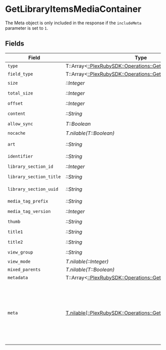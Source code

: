 # GetLibraryItemsMediaContainer

The Meta object is only included in the response if the `includeMeta` parameter is set to `1`.



## Fields

| Field                                                                                                                | Type                                                                                                                 | Required                                                                                                             | Description                                                                                                          | Example                                                                                                              |
| -------------------------------------------------------------------------------------------------------------------- | -------------------------------------------------------------------------------------------------------------------- | -------------------------------------------------------------------------------------------------------------------- | -------------------------------------------------------------------------------------------------------------------- | -------------------------------------------------------------------------------------------------------------------- |
| `type`                                                                                                               | T::Array<[::PlexRubySDK::Operations::GetLibraryItemsType](../../models/operations/getlibraryitemstype.md)>           | :heavy_minus_sign:                                                                                                   | N/A                                                                                                                  |                                                                                                                      |
| `field_type`                                                                                                         | T::Array<[::PlexRubySDK::Operations::GetLibraryItemsFieldType](../../models/operations/getlibraryitemsfieldtype.md)> | :heavy_minus_sign:                                                                                                   | N/A                                                                                                                  |                                                                                                                      |
| `size`                                                                                                               | *::Integer*                                                                                                          | :heavy_check_mark:                                                                                                   | N/A                                                                                                                  | 70                                                                                                                   |
| `total_size`                                                                                                         | *::Integer*                                                                                                          | :heavy_check_mark:                                                                                                   | N/A                                                                                                                  | 170                                                                                                                  |
| `offset`                                                                                                             | *::Integer*                                                                                                          | :heavy_check_mark:                                                                                                   | N/A                                                                                                                  | 0                                                                                                                    |
| `content`                                                                                                            | *::String*                                                                                                           | :heavy_check_mark:                                                                                                   | N/A                                                                                                                  | secondary                                                                                                            |
| `allow_sync`                                                                                                         | *T::Boolean*                                                                                                         | :heavy_check_mark:                                                                                                   | N/A                                                                                                                  | true                                                                                                                 |
| `nocache`                                                                                                            | *T.nilable(T::Boolean)*                                                                                              | :heavy_minus_sign:                                                                                                   | N/A                                                                                                                  | true                                                                                                                 |
| `art`                                                                                                                | *::String*                                                                                                           | :heavy_check_mark:                                                                                                   | N/A                                                                                                                  | /:/resources/movie-fanart.jpg                                                                                        |
| `identifier`                                                                                                         | *::String*                                                                                                           | :heavy_check_mark:                                                                                                   | N/A                                                                                                                  | com.plexapp.plugins.library                                                                                          |
| `library_section_id`                                                                                                 | *::Integer*                                                                                                          | :heavy_check_mark:                                                                                                   | N/A                                                                                                                  | 1                                                                                                                    |
| `library_section_title`                                                                                              | *::String*                                                                                                           | :heavy_check_mark:                                                                                                   | N/A                                                                                                                  | Movies                                                                                                               |
| `library_section_uuid`                                                                                               | *::String*                                                                                                           | :heavy_check_mark:                                                                                                   | N/A                                                                                                                  | 322a231a-b7f7-49f5-920f-14c61199cd30                                                                                 |
| `media_tag_prefix`                                                                                                   | *::String*                                                                                                           | :heavy_check_mark:                                                                                                   | N/A                                                                                                                  | /system/bundle/media/flags/                                                                                          |
| `media_tag_version`                                                                                                  | *::Integer*                                                                                                          | :heavy_check_mark:                                                                                                   | N/A                                                                                                                  | 1701731894                                                                                                           |
| `thumb`                                                                                                              | *::String*                                                                                                           | :heavy_check_mark:                                                                                                   | N/A                                                                                                                  | /:/resources/movie.png                                                                                               |
| `title1`                                                                                                             | *::String*                                                                                                           | :heavy_check_mark:                                                                                                   | N/A                                                                                                                  | Movies                                                                                                               |
| `title2`                                                                                                             | *::String*                                                                                                           | :heavy_check_mark:                                                                                                   | N/A                                                                                                                  | Recently Released                                                                                                    |
| `view_group`                                                                                                         | *::String*                                                                                                           | :heavy_check_mark:                                                                                                   | N/A                                                                                                                  | movie                                                                                                                |
| `view_mode`                                                                                                          | *T.nilable(::Integer)*                                                                                               | :heavy_minus_sign:                                                                                                   | N/A                                                                                                                  | 65592                                                                                                                |
| `mixed_parents`                                                                                                      | *T.nilable(T::Boolean)*                                                                                              | :heavy_minus_sign:                                                                                                   | N/A                                                                                                                  | true                                                                                                                 |
| `metadata`                                                                                                           | T::Array<[::PlexRubySDK::Operations::GetLibraryItemsMetadata](../../models/operations/getlibraryitemsmetadata.md)>   | :heavy_minus_sign:                                                                                                   | N/A                                                                                                                  |                                                                                                                      |
| `meta`                                                                                                               | [T.nilable(::PlexRubySDK::Operations::GetLibraryItemsMeta)](../../models/operations/getlibraryitemsmeta.md)          | :heavy_minus_sign:                                                                                                   | The Meta object is only included in the response if the `includeMeta` parameter is set to `1`.<br/>                  |                                                                                                                      |